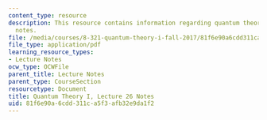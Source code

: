 ```yaml
---
content_type: resource
description: This resource contains information regarding quantum theory I, lecture
  notes.
file: /media/courses/8-321-quantum-theory-i-fall-2017/81f6e90a6cdd311ca5f3afb32e9da1f2_MIT8_321F17_lec26.pdf
file_type: application/pdf
learning_resource_types:
- Lecture Notes
ocw_type: OCWFile
parent_title: Lecture Notes
parent_type: CourseSection
resourcetype: Document
title: Quantum Theory I, Lecture 26 Notes
uid: 81f6e90a-6cdd-311c-a5f3-afb32e9da1f2
---
```

